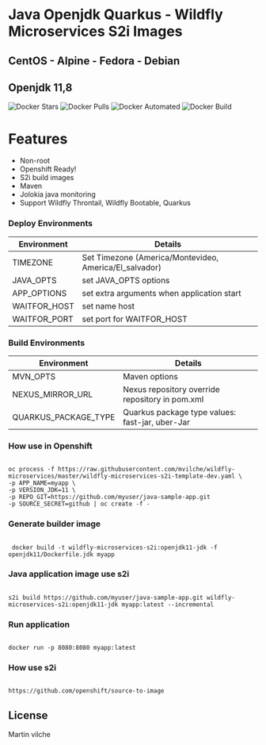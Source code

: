 # Java Openjdk Quarkus - Wildfly Microservices S2i Images


## CentOS - Alpine - Fedora - Debian
## Openjdk 11,8

![Docker Stars](https://img.shields.io/docker/stars/mvilche/wildfly-microservices-s2i.svg)
![Docker Pulls](https://img.shields.io/docker/pulls/mvilche/wildfly-microservices-s2i.svg)
![Docker Automated](https://img.shields.io/docker/cloud/automated/mvilche/wildfly-microservices-s2i)
![Docker Build](https://img.shields.io/docker/cloud/build/mvilche/wildfly-microservices-s2i)


# Features

- Non-root
- Openshift Ready!
- S2i build images
- Maven
- Jolokia java monitoring
- Support Wildfly Throntail, Wildfly Bootable, Quarkus

### Deploy Environments 


| Environment | Details |
| ------ | ------ |
| TIMEZONE | Set Timezone (America/Montevideo, America/El_salvador) |
| JAVA_OPTS | set JAVA_OPTS options|
| APP_OPTIONS | set extra arguments when application start |
| WAITFOR_HOST | set name host |
| WAITFOR_PORT | set port for WAITFOR_HOST |



### Build Environments 


| Environment | Details |
| ------ | ------ |
| MVN_OPTS | Maven options  |
| NEXUS_MIRROR_URL | Nexus repository override repository in pom.xml |
| QUARKUS_PACKAGE_TYPE | Quarkus package type values: fast-jar, uber-Jar |


### How use in Openshift

```console

oc process -f https://raw.githubusercontent.com/mvilche/wildfly-microservices/master/wildfly-microservices-s2i-template-dev.yaml \ 
-p APP_NAME=myapp \
-p VERSION_JDK=11 \ 
-p REPO_GIT=https://github.com/myuser/java-sample-app.git
-p SOURCE_SECRET=github | oc create -f -

```


### Generate builder image

```console

 docker build -t wildfly-microservices-s2i:openjdk11-jdk -f openjdk11/Dockerfile.jdk myapp

```

### Java application image use s2i

```console

s2i build https://github.com/myuser/java-sample-app.git wildfly-microservices-s2i:openjdk11-jdk myapp:latest --incremental

```


### Run application

```console

docker run -p 8080:8080 myapp:latest

```

### How use s2i

```console

https://github.com/openshift/source-to-image

```

License
----

Martin vilche

